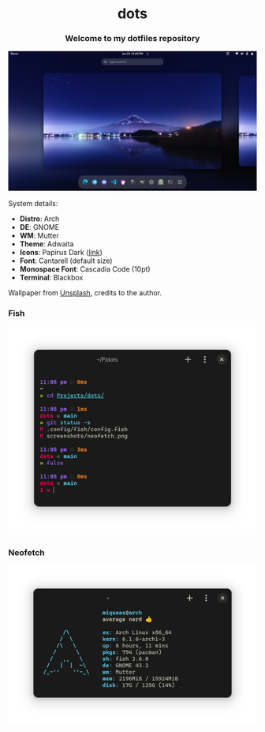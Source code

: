 <div align="center">
  <h1>dots</h1>
  <h3>Welcome to my dotfiles repository</h3>
</div>

![](screenshots/full.png)

System details:

  * __Distro__: Arch
  * __DE__: GNOME
  * __WM__: Mutter
  * __Theme__: Adwaita
  * __Icons__: Papirus Dark ([link](https://www.pling.com/p/1166289/))
  * __Font__: Cantarell (default size)
  * __Monospace Font__: Cascadia Code (10pt)
  * __Terminal__: Blackbox

Wallpaper from [Unsplash](https://unsplash.com/es/fotos/R6me1o4eWxg), credits to the author.

### Fish

![](screenshots/fish.png)

### Neofetch

![](screenshots/neofetch.png)
